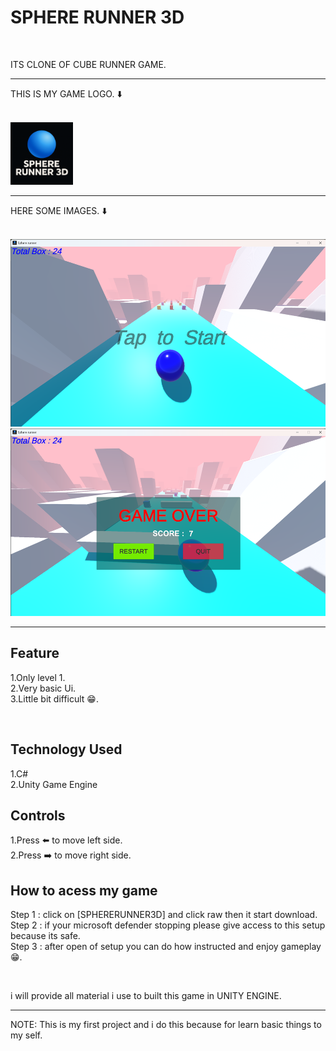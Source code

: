 <h1>SPHERE RUNNER 3D</h1>
<br>
<p>ITS CLONE OF CUBE RUNNER GAME.
<hr>
THIS IS MY GAME LOGO.
        ⬇️
</p>
<br>
<img src = "https://github.com/manojsargam09/First-Project-SPHERE-RUNNER-3D-/blob/main/logoo.png" height = "100" width = "100"></img>
<hr>
<p>HERE SOME IMAGES.
        ⬇️
</p>
<br>
<img src = https://github.com/manojsargam09/First-Project-SPHERE-RUNNER-3D-/blob/main/Startpoint.png height = "300" width = "600"></img>
<br>
<img src = https://github.com/manojsargam09/First-Project-SPHERE-RUNNER-3D-/blob/main/Lossingpoint.png height = "300" width = "600"></img>
<hr>
<h2>Feature</h2>
<p>
1.Only level 1.
  <br>
2.Very basic Ui.
  <br>
3.Little bit difficult 😁.
</p>
<br>
<h2>Technology Used</h2>
<p>
1.C#
  <br>
2.Unity Game Engine
 <br>
  <h2>Controls</h2>
  <p>
    1.Press ⬅️ to move left side.
    <br>
    2.Press ➡️ to move right side.
  </p>
  <h2>How to acess my game </h2>
  <p>
    Step 1 : click on [SPHERERUNNER3D] and click raw then it start download.
     <br>
    Step 2 : if your microsoft defender stopping please give access to this setup because its safe.
     <br>
    Step 3 : after open of setup you can do how instructed and enjoy gameplay😁.
  </p>
  <br>
  <p>
    i will provide all material i use to built this game in UNITY ENGINE.
  </p>
   <hr>
<p> NOTE: This is my first project and i do this because for learn basic things to my self.
</p>
